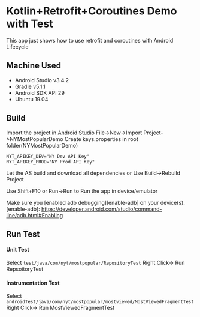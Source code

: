 # Kotlin+Retrofit+Coroutines Demo with Test

This app just shows how to use retrofit and coroutines with Android Lifecycle


## Machine Used
- Android Studio v3.4.2
- Gradle v5.1.1
- Android SDK API 29
- Ubuntu 19.04

## Build 
Import the project in Android Studio File->New->Import Project->NYMostPopularDemo
Create keys.properties in root folder(NYMostPopularDemo)
```
NYT_APIKEY_DEV="NY Dev API Key"
NYT_APIKEY_PROD="NY Prod API Key"
```  
Let the AS build and download all dependencies or Use Build->Rebuild Project

Use Shift+F10 or Run->Run to Run the app in device/emulator

Make sure you [enabled adb debugging][enable-adb] on your device(s).
[enable-adb]: https://developer.android.com/studio/command-line/adb.html#Enabling

## Run Test
#### Unit Test
Select ```test/java/com/nyt/mostpopular/RepositoryTest``` Right Click-> Run RepsoitoryTest

#### Instrumentation Test
Select ```androidTest/java/com/nyt/mostpopular/mostviewed/MostViewedFragmentTest``` Right Click-> Run MostViewedFragmentTest
